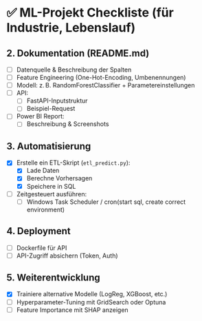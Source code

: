 # ✅ ML-Projekt Checkliste (für Industrie, Lebenslauf)

## 2. Dokumentation (README.md)

- [ ] Datenquelle & Beschreibung der Spalten
- [ ] Feature Engineering (One-Hot-Encoding, Umbenennungen)
- [ ] Modell: z. B. RandomForestClassifier + Parametereinstellungen
- [ ] API:
  - [ ] FastAPI-Inputstruktur
  - [ ] Beispiel-Request
- [ ] Power BI Report:
  - [ ] Beschreibung & Screenshots

## 3. Automatisierung

- [x] Erstelle ein ETL-Skript (`etl_predict.py`):
  - [x] Lade Daten
  - [x] Berechne Vorhersagen
  - [x] Speichere in SQL
- [ ] Zeitgesteuert ausführen:
  - [ ] Windows Task Scheduler / cron(start sql, create correct environment)

## 4. Deployment

- [ ] Dockerfile für API
- [ ] API-Zugriff absichern (Token, Auth)

## 5. Weiterentwicklung

- [x] Trainiere alternative Modelle (LogReg, XGBoost, etc.)
- [ ] Hyperparameter-Tuning mit GridSearch oder Optuna
- [ ] Feature Importance mit SHAP anzeigen
